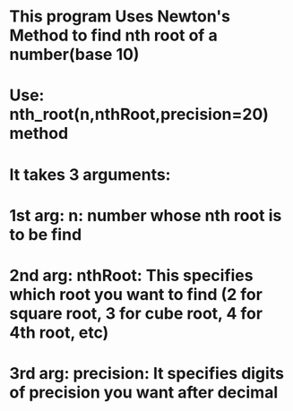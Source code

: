 # This program Uses Newton's Method to find nth root of a number(base 10)
# Use: nth_root(n,nthRoot,precision=20) method
# It takes 3 arguments:
# 1st arg: n: number whose nth root is to be find
# 2nd arg: nthRoot: This specifies which root you want to find (2 for square root, 3 for cube root, 4 for 4th root, etc)
# 3rd arg: precision: It specifies digits of precision you want after decimal
